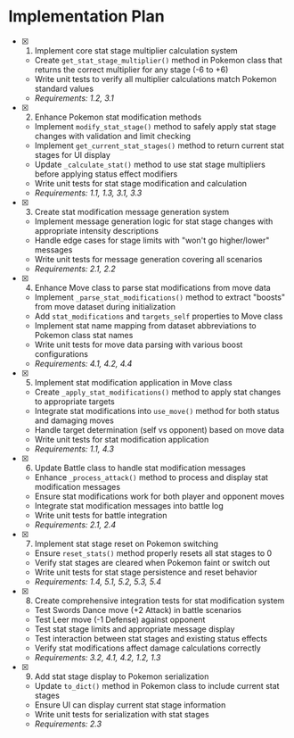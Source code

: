 # Implementation Plan

- [x] 1. Implement core stat stage multiplier calculation system





  - Create `get_stat_stage_multiplier()` method in Pokemon class that returns the correct multiplier for any stage (-6 to +6)
  - Write unit tests to verify all multiplier calculations match Pokemon standard values
  - _Requirements: 1.2, 3.1_

- [x] 2. Enhance Pokemon stat modification methods





  - Implement `modify_stat_stage()` method to safely apply stat stage changes with validation and limit checking
  - Implement `get_current_stat_stages()` method to return current stat stages for UI display
  - Update `_calculate_stat()` method to use stat stage multipliers before applying status effect modifiers
  - Write unit tests for stat stage modification and calculation
  - _Requirements: 1.1, 1.3, 3.1, 3.3_

- [x] 3. Create stat modification message generation system





  - Implement message generation logic for stat stage changes with appropriate intensity descriptions
  - Handle edge cases for stage limits with "won't go higher/lower" messages
  - Write unit tests for message generation covering all scenarios
  - _Requirements: 2.1, 2.2_

- [x] 4. Enhance Move class to parse stat modifications from move data





  - Implement `_parse_stat_modifications()` method to extract "boosts" from move dataset during initialization
  - Add `stat_modifications` and `targets_self` properties to Move class
  - Implement stat name mapping from dataset abbreviations to Pokemon class stat names
  - Write unit tests for move data parsing with various boost configurations
  - _Requirements: 4.1, 4.2, 4.4_

- [x] 5. Implement stat modification application in Move class





  - Create `_apply_stat_modifications()` method to apply stat changes to appropriate targets
  - Integrate stat modifications into `use_move()` method for both status and damaging moves
  - Handle target determination (self vs opponent) based on move data
  - Write unit tests for stat modification application
  - _Requirements: 1.1, 4.3_

- [x] 6. Update Battle class to handle stat modification messages








  - Enhance `_process_attack()` method to process and display stat modification messages
  - Ensure stat modifications work for both player and opponent moves
  - Integrate stat modification messages into battle log
  - Write unit tests for battle integration
  - _Requirements: 2.1, 2.4_

- [x] 7. Implement stat stage reset on Pokemon switching





  - Ensure `reset_stats()` method properly resets all stat stages to 0
  - Verify stat stages are cleared when Pokemon faint or switch out
  - Write unit tests for stat stage persistence and reset behavior
  - _Requirements: 1.4, 5.1, 5.2, 5.3, 5.4_

- [x] 8. Create comprehensive integration tests for stat modification system





  - Test Swords Dance move (+2 Attack) in battle scenarios
  - Test Leer move (-1 Defense) against opponent
  - Test stat stage limits and appropriate message display
  - Test interaction between stat stages and existing status effects
  - Verify stat modifications affect damage calculations correctly
  - _Requirements: 3.2, 4.1, 4.2, 1.2, 1.3_

- [x] 9. Add stat stage display to Pokemon serialization





  - Update `to_dict()` method in Pokemon class to include current stat stages
  - Ensure UI can display current stat stage information
  - Write unit tests for serialization with stat stages
  - _Requirements: 2.3_